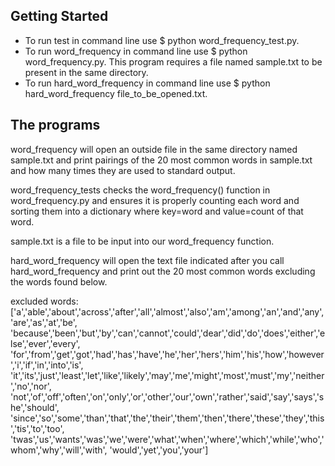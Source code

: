 ## Getting Started
* To run test in command line use $ python word_frequency_test.py.
* To run word_frequency in command line use $ python word_frequency.py.  This program requires a file named sample.txt to be present in the same directory.
* To run hard_word_frequency in command line use $ python hard_word_frequency file_to_be_opened.txt.

## The programs
word_frequency will open an outside file in the same directory named sample.txt and print pairings of the 20 most common words in sample.txt and how many times they are used to standard output.

word_frequency_tests checks the word_frequency() function in word_frequency.py and ensures it is properly counting each word and sorting them into a dictionary where key=word and value=count of that word.

sample.txt is a file to be input into our word_frequency function.

hard_word_frequency will open the text file indicated after you call hard_word_frequency and print out the 20 most common words excluding the words found below.

excluded words:
['a','able','about','across','after','all','almost','also','am','among','an','and','any','are','as','at','be',
'because','been','but','by','can','cannot','could','dear','did','do','does','either','else','ever','every',
'for','from','get','got','had','has','have','he','her','hers','him','his','how','however','i','if','in','into','is',
'it','its','just','least','let','like','likely','may','me','might','most','must','my','neither','no','nor',
'not','of','off','often','on','only','or','other','our','own','rather','said','say','says','she','should',
'since','so','some','than','that','the','their','them','then','there','these','they','this','tis','to','too',
'twas','us','wants','was','we','were','what','when','where','which','while','who','whom','why','will','with',
'would','yet','you','your']
